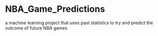 # NBA_Game_Predictions
a machine learning project that uses past statistics to try and predict the outcome of future NBA games
